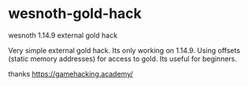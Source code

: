 # wesnoth-gold-hack
wesnoth 1.14.9 external gold hack


Very simple external gold hack. Its only working on 1.14.9. 
Using offsets (static memory addresses) for access to gold.
Its useful for beginners.

thanks https://gamehacking.academy/
